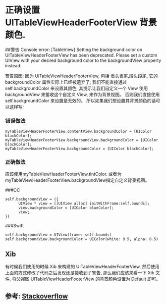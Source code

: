 #  正确设置 UITableViewHeaderFooterView 背景颜色. 

##警告
  Console error: [TableView] Setting the background color on UITableViewHeaderFooterView has been deprecated. Please set a custom UIView with your desired background color to the backgroundView property instead.
  
  警告原因:  因为 UITableViewHeaderFooterView, 包括 表头表尾,段头段尾, 它的 backgroundColor 属性实际上已经被遗弃了, 我们不能直接通过 self.backgroundColor 来设置其颜色, 其提示让我们自定义一个 View 使用 backgroundView 来接收这个自定义 View, 来作为背景视图。
否则我们直接使用 self.backgroundColor 来设置是无效的。 
  所以如果我们想设置其背景颜色的话可以这样写:
  
### 错误做法

```
myTableViewHeaderFooterView.contentView.backgroundColor = [UIColor blackColor];
myTableViewHeaderFooterView.backgroundView.backgroundColor = [UIColor blackColor];
myTableViewHeaderFooterView.backgroundColor = [UIColor blackColor];
```

### 正确做法

应该使用myTableViewHeaderFooterView.tintColor.
或者为myTableViewHeaderFooterView.backgroundView指定自定义背景视图。

###OC
  ```  
  self.backgroundView = ({
        UIView * view = [[UIView alloc] initWithFrame:self.bounds];
        view.backgroundColor = [UIColor blueColor];
        view;
  })
  ```
###Swift
  ```
  self.backgroundView = UIView(frame: self.bounds)
  self.backgroundView.backgroundColor = UIColor(white: 0.5, alpha: 0.5)
  ```
  
  
## Xib

有时候我们使用的时候 Xib 来构建的 UITableViewHeaderFooterView, 然后使用上面的方式修改了代码之后发现还是接收到了警告, 那么我们应该来看一下 Xib 文件, 将父视图  UITableViewHeaderFooterView 的背景颜色设置为 Default 即可。


## 参考: [Stackoverflow](https://stackoverflow.com/questions/15604900/uitableviewheaderfooterview-unable-to-change-background-color)
  

